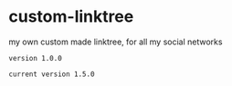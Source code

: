# custom-linktree
my own custom made linktree, for all my social networks

`version 1.0.0 `

`current version 1.5.0`